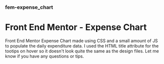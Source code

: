 ### fem-expense_chart
# Front End Mentor - Expense Chart
Front End Mentor Expense Chart made using CSS and a small amount of JS to populate the daily expenditure data.  I used the HTML title attribute for the tootips on hover so it doesn't look quite the same as the design files.  Let me know if you have any questions or tips.

